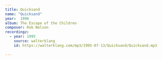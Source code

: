 ```yaml
---
title: Quicksand
name: "Quicksand"
year:  1996
album: The Escape of the Children
composer: Rob Nelson
recordingz:
  - year: 1995
    source: walterklang
    id: https://walterklang.com/mp3/1995-07-13/Quicksand/Quicksand.mp3
 
---
```




